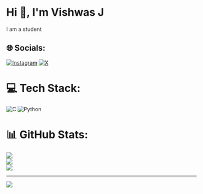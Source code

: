 
# Hi 👋, I'm Vishwas J
I am a student


## 🌐 Socials:
[![Instagram](https://img.shields.io/badge/Instagram-%23E4405F.svg?logo=Instagram&logoColor=white)](https://instagrm.com/itsvishwasj) [![X](https://img.shields.io/badge/X-black.svg?logo=X&logoColor=white)](https://x.com/itsvishwasj) 
$$$$
# 💻 Tech Stack:
![C](https://img.shields.io/badge/c-%2300599C.svg?style=for-the-badge&logo=c&logoColor=white) ![Python](https://img.shields.io/badge/python-3670A0?style=for-the-badge&logo=python&logoColor=ffdd54)
# 📊 GitHub Stats:
![](https://github-readme-stats.vercel.app/api?username=itsvishwasj&theme=dark&hide_border=false&include_all_commits=false&count_private=false)<br/>
![](https://github-readme-streak-stats.herokuapp.com/?user=itsvishwasj&theme=dark&hide_border=false)<br/>
![](https://github-readme-stats.vercel.app/api/top-langs/?username=itsvishwasj&theme=dark&hide_border=false&include_all_commits=false&count_private=false&layout=compact)

---
[![](https://visitcount.itsvg.in/api?id=itsvishwasj&icon=0&color=0)](https://visitcount.itsvg.in)
